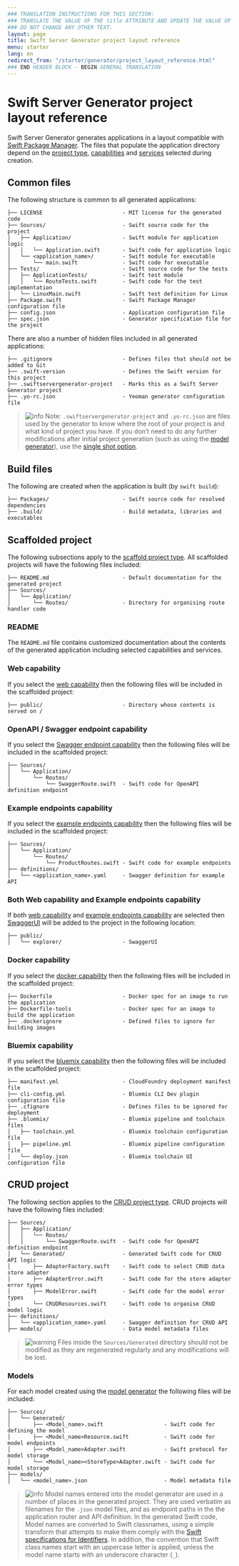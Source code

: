 ```yaml
---
### TRANSLATION INSTRUCTIONS FOR THIS SECTION:
### TRANSLATE THE VALUE OF THE title ATTRIBUTE AND UPDATE THE VALUE OF THE lang ATTRIBUTE.
### DO NOT CHANGE ANY OTHER TEXT.
layout: page
title: Swift Server Generator project layout reference
menu: starter
lang: en
redirect_from: "/starter/generator/project_layout_reference.html"
### END HEADER BLOCK - BEGIN GENERAL TRANSLATION
---
```


<div class="titleBlock">
	<h1>Swift Server Generator project layout reference</h1>
</div>

Swift Server Generator generates applications in a layout compatible with [Swift Package Manager](https://swift.org/package-manager/).
The files that populate the application directory depend on the [project type](core_concepts.html#project-type),
[capabilities](core_concepts.html#capabilities) and [services](core_concepts.html#services) selected during creation.

## Common files

The following structure is common to all generated applications:

```
├── LICENSE                         - MIT license for the generated code
├── Sources/                        - Swift source code for the project
│   ├── Application/                - Swift module for application logic
│   │   └── Application.swift       - Swift code for application logic
│   └── <application_name>/         - Swift module for executable
│       └── main.swift              - Swift code for executable
├── Tests/                          - Swift source code for the tests
│   ├── ApplicationTests/           - Swift test module
│   │   └── RouteTests.swift        - Swift code for the test implementation
│   └── LinuxMain.swift             - Swift test definition for Linux
├── Package.swift                   - Swift Package Manager configuration file
├── config.json                     - Application configuration file
├── spec.json                       - Generator specification file for the project
```

There are also a number of hidden files included in all generated applications:

```
├── .gitignore                      - Defines files that should not be added to Git
├── .swift-version                  - Defines the Swift version for this project
├── .swiftservergenerator-project   - Marks this as a Swift Server Generator project
├── .yo-rc.json                     - Yeoman generator configuration file
```

> ![info] Note: `.swiftservergenerator-project` and `.yo-rc.json` are files used by the generator to know where the root of your project is and what kind of project you have. If you don’t need to do any further modifications after initial project generation (such as using the [model generator](command_line_tools.html#model-generator)), use the [single shot option](command_line_tools.html#application-generator).

## Build files

The following are created when the application is built (by `swift build`):

```
├── Packages/                       - Swift source code for resolved dependencies
├── .build/                         - Build metadata, libraries and executables
```

## Scaffolded project

The following subsections apply to the [scaffold project type](core_concepts.html#scaffold).
All scaffolded projects will have the following files included:

```
├── README.md                       - Default documentation for the generated project
├── Sources/
│   └── Application/
│       └── Routes/                 - Directory for organising route handler code
```

### README
The `README.md` file contains customized documentation about the contents of the generated
application including selected capabilities and services.

### Web capability

If you select the [web capability](core_concepts.html#web-capability) then the following
files will be included in the scaffolded project:

```
├── public/                         - Directory whose contents is served on /
```

### OpenAPI / Swagger endpoint capability

If you select the [Swagger endpoint capability](core_concepts.html#swagger-endpoint-capability) then the following
files will be included in the scaffolded project:

```
├── Sources/
│   └── Application/
│       └── Routes/
│           └── SwaggerRoute.swift  - Swift code for OpenAPI definition endpoint
```

### Example endpoints capability

If you select the [example endpoints capability](core_concepts.html#example-endpoints-capability) then the following
files will be included in the scaffolded project:

```
├── Sources/
│   └── Application/
│       └── Routes/
│           └── ProductRoutes.swift - Swift code for example endpoints
├── definitions/
│   └── <application_name>.yaml     - Swagger definition for example API
```

### Both Web capability and Example endpoints capability

If both [web capability](core_concepts.html#web_capability) and
[example endpoints capability](core_concepts.html#example-endpoints-capability) are
selected then [SwaggerUI](http://swagger.io/swagger-ui/) will be added to the project
in the following location:

```
├── public/
│   └── explorer/                   - SwaggerUI
```

### Docker capability

If you select the [docker capability](core_concepts.html#docker-capability) then the following
files will be included in the scaffolded project:

```
├── Dockerfile                      - Docker spec for an image to run the application
├── Dockerfile-tools                - Docker spec for an image to build the application
├── .dockerignore                   - Defined files to ignore for building images
```

### Bluemix capability

If you select the [bluemix capability](core_concepts.html#bluemix-capability) then the following
files will be included in the scaffolded project:

```
├── manifest.yml                    - CloudFoundry deployment manifest file
├── cli-config.yml                  - Bluemix CLI Dev plugin configuration file
├── .cfignore                       - Defines files to be ignored for deployment
├── .bluemix/                       - Bluemix pipeline and toolchain files
│   ├── toolchain.yml               - Bluemix toolchain configuration file
│   ├── pipeline.yml                - Bluemix pipeline configuration file
│   └── deploy.json                 - Bluemix toolchain UI configuration file
```

## CRUD project

The following section applies to the [CRUD project type](core_concepts.html#crud).
CRUD projects will have the following files included:

```
├── Sources/
│   ├── Application/
│   │   └── Routes/
│   │       └── SwaggerRoute.swift  - Swift code for OpenAPI definition endpoint
│   └── Generated/                  - Generated Swift code for CRUD API logic
│       ├── AdapterFactory.swift    - Swift code to select CRUD data store adapter
│       ├── AdapterError.swift      - Swift code for the store adapter error types
│       ├── ModelError.swift        - Swift code for the model error types
│       └── CRUDResources.swift     - Swift code to organise CRUD model logic
├── definitions/
│   └── <application_name>.yaml     - Swagger definition for CRUD API
├── models/                         - Data model metadata files
```

> ![warning] Files inside the `Sources/Generated` directory should not be modified as
they are regenerated regularly and any modifications will be lost.

### Models

For each model created using the [model generator](command_line_tools.html#model-generator)
the following files will be included:

```
├── Sources/
│   └── Generated/
│       ├── <Model_name>.swift                   - Swift code for defining the model
│       ├── <Model_name>Resource.swift           - Swift code for model endpoints
│       ├── <Model_name>Adapter.swift            - Swift protocol for model storage
│       └── <Model_name><StoreType>Adapter.swift - Swift code for model storage
├── models/
│   └── <model_name>.json                        - Model metadata file
```

> ![info] Model names entered into the model generator are used in a number of places in the generated project. They are used verbatim as filenames for the `.json` model files, and as endpoint paths in the the application router and API definition. In the generated Swift code, Model names are converted to Swift classnames, using a simple transform that attempts to make them comply with the [Swift specifications for Identifiers](https://developer.apple.com/library/content/documentation/Swift/Conceptual/Swift_Programming_Language/LexicalStructure.html#//apple_ref/doc/uid/TP40014097-CH30-ID410). In addition, the convention that Swift class names start with an uppercase letter is applied, unless the model name starts with an underscore character (`_`).

[info]: ../../../assets/info-blue.png
[tip]: ../../../assets/lightbulb-yellow.png
[warning]: ../../../assets/warning-red.png
